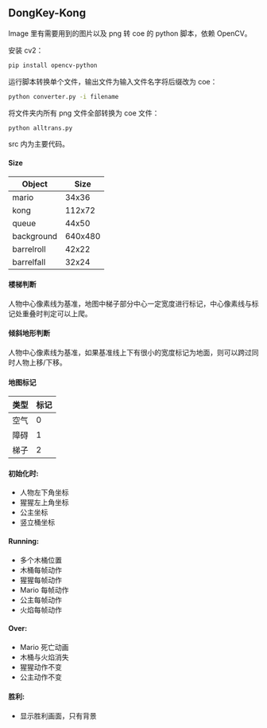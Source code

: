 ## DongKey-Kong

Image 里有需要用到的图片以及 png 转 coe 的 python 脚本，依赖 OpenCV。

安装 cv2：

```bash
pip install opencv-python
```

运行脚本转换单个文件，输出文件为输入文件名字将后缀改为 coe：

```bash
python converter.py -i filename
```

将文件夹内所有 png 文件全部转换为 coe 文件：

```bash
python alltrans.py
```

src 内为主要代码。

#### Size
|Object|Size|
|---|---|
|mario|34x36|
|kong|112x72|
|queue|44x50|
|background|640x480|
|barrelroll|42x22|
|barrelfall|32x24|

#### 楼梯判断
人物中心像素线为基准，地图中梯子部分中心一定宽度进行标记，中心像素线与标记处重叠时判定可以上爬。

#### 倾斜地形判断
人物中心像素线为基准，如果基准线上下有很小的宽度标记为地面，则可以跨过同时人物上移/下移。

#### 地图标记
| 类型 | 标记 |
|---|---|
| 空气 | 0 |
| 障碍 | 1 |
| 梯子 | 2 |

#### 初始化时:
- 人物左下角坐标
- 猩猩左上角坐标
- 公主坐标
- 竖立桶坐标

#### Running:
- 多个木桶位置
- 木桶每帧动作
- 猩猩每帧动作
- Mario 每帧动作
- 公主每帧动作
- 火焰每帧动作

#### Over:
- Mario 死亡动画
- 木桶与火焰消失
- 猩猩动作不变
- 公主动作不变

#### 胜利:
- 显示胜利画面，只有背景

